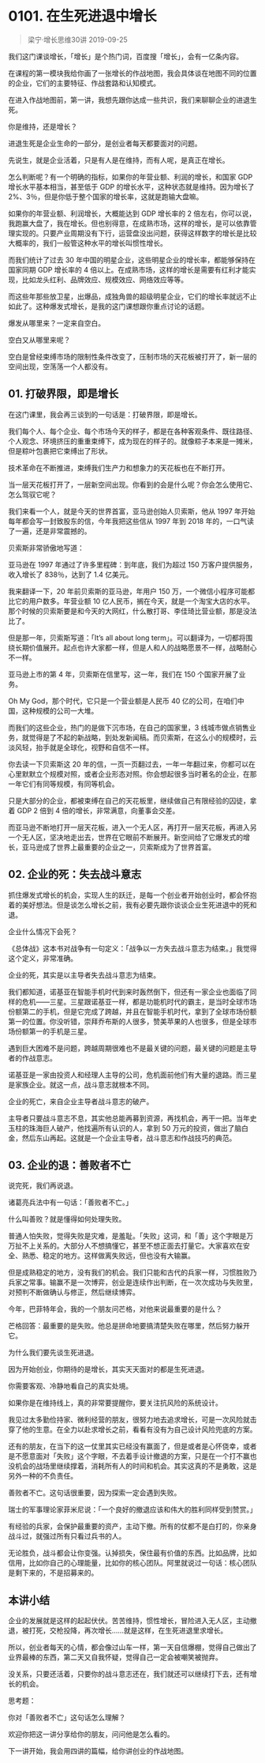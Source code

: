 # 0101. 在生死进退中增长
> 梁宁·增长思维30讲
2019-09-25

我们这门课谈增长，「增长」是个热门词，百度搜「增长」，会有一亿条内容。

在课程的第一模块我给你画了一张增长的作战地图，我会具体谈在地图不同的位置的企业，它们的主要特征、作战套路和认知模式。

在进入作战地图前，第一讲，我想先跟你达成一些共识，我们来聊聊企业的进退生死。

你是维持，还是增长？

进退生死是企业生命的一部分，是创业者每天都要面对的问题。

先说生，就是企业活着，只是有人是在维持，而有人呢，是真正在增长。

怎么判断呢？有一个明确的指标，如果你的年营业额、利润的增长，和国家 GDP 增长水平基本相当，甚至低于 GDP 的增长水平，这种状态就是维持。因为增长了 2%、3％，但是你低于整个国家的增长率，这就是跑输大盘嘛。

如果你的年营业额、利润增长，大概能达到 GDP 增长率的 2 倍左右，你可以说，我跑赢大盘了，我在增长。但也别得意，在成熟市场，这样的增长，是可以依靠管理实现的。只要产业周期没有下行，运营盘没出问题，获得这样数字的增长是比较大概率的，我们一般管这种水平的增长叫惯性增长。

而我们统计了过去 30 年中国的明星企业，这些明星企业的增长率，都能够保持在国家同期 GDP 增长率的 4 倍以上。在成熟市场，这样的增长是需要有红利才能实现，比如龙头红利、品牌效应、规模效应、网络效应等等。

而这些年那些放卫星，出爆品，成独角兽的超级明星企业，它们的增长率就远不止如此了。这种爆发式增长，是我的这门课想跟你重点讨论的话题。

爆发从哪里来？一定来自空白。

空白又从哪里来呢？

空白是曾经束缚市场的限制性条件改变了，压制市场的天花板被打开了，新一层的空间出现，空荡荡一个人都没有。

## 01. 打破界限，即是增长

在这门课里，我会再三谈到的一句话是：打破界限，即是增长。

我们每个人、每个企业、每个市场今天的样子，都是在各种客观条件、既往路径、个人观念、环境挤压的重重束缚下，成为现在的样子的。就像粽子本来是一摊米，但是粽叶包裹把它束缚出了形状。

技术革命在不断推进，束缚我们生产力和想象力的天花板也在不断打开。

当一层天花板打开了，一层新空间出现。你看到的会是什么呢？你会怎么使用它、怎么驾驭它呢？

我们来看一个人，就是今天的世界首富，亚马逊创始人贝索斯，他从 1997 年开始每年都会写一封致股东的信，今年我把这些信从 1997 年到 2018 年的，一口气读了一遍，还是非常震撼的。

贝索斯非常骄傲地写道：

亚马逊在 1997 年通过了许多里程碑：到年底，我们为超过 150 万客户提供服务，收入增长了 838％，达到了 1.4 亿美元。

我来翻译一下，20 年前贝索斯的亚马逊，年用户 150 万，一个微信小程序可能都比它的用户数多。年营业额 10 亿人民币，搁在今天，就是一个淘宝大店的水平。那个时候的贝索斯要是和今天的大网红，什么散打哥、李佳琦比营业额，那是没法比了。

但是那一年，贝索斯写道：「It’s all about long term」。可以翻译为，一切都将围绕长期价值展开。起点也许大家都一样，但是人和人的战略愿景不一样，战略耐心不一样。

亚马逊上市的第 4 年，贝索斯在信里写，这一年，我们在 150 个国家开展了业务。

Oh My God，那个时代，它只是一个营业额是人民币 40 亿的公司，在咱们中国，这种规模的公司一大堆。

而我们的这些企业，热门的是做下沉市场，在自己的国家里，3 线城市做点销售业务，就觉得是了不起的新战略，到处发新闻稿。而贝索斯，在这么小的规模时，云淡风轻，抬手就是全球化，视野和自信不一样。

你去读一下贝索斯这 20 年的信，一页一页翻过去，一年一年翻过来，你都可以在心里默默立个规模对照，或者企业形态对照。你会想起很多当时著名的企业，在那一年它们有同等规模，有同等机会。

只是大部分的企业，都被束缚在自己的天花板里，继续做自己有限经验的囚徒，拿着 GDP 2 倍到 4 倍的增长，非常满意，向董事会交差。

而亚马逊不断地打开一层天花板，进入一个无人区，再打开一层天花板，再进入另一个无人区，坚决地走出去，世界在它眼前不断展开。新空间给了它爆发式的增长，亚马逊成了世界上最重要的企业之一，贝索斯成为了世界首富。

## 02. 企业的死：失去战斗意志

抓住爆发式增长的机会，实现人生的跃迁，是每一个创业者开始创业时，都会怀抱着的美好想法。但是谈怎么增长之前，我有必要先跟你谈谈企业生死进退中的死和退。

企业什么情况下会死？

《总体战》这本书对战争有一句定义：「战争以一方失去战斗意志为结束。」我觉得这个定义，非常准确。

企业的死，其实是以主导者失去战斗意志为结束。

我们都知道，诺基亚在智能手机时代到来时轰然倒下，但还有一家企业也面临了同样的危机——三星。三星跟诺基亚一样，都是功能机时代的霸主，是当时全球市场份额第二的手机，但是它完成了跨越，并且在智能手机时代，拿到了全球市场份额第一的位置。你没听错，崇拜乔布斯的人很多，赞美苹果的人也很多，但是全球市场份额第一的手机是三星。

遇到巨大困难不是问题，跨越周期很难也不是最关键的问题，最关键的问题是主导者的作战意志。

诺基亚是一家由投资人和经理人主导的公司，危机面前他们有大量的退路。而三星是家族企业。就这一点，战斗意志就根本不同。

企业的死亡，来自企业主导者战斗意志的破产。

主导者只要战斗意志不息，其实他总能再募到资源，再找机会，再干一把。当年史玉柱的珠海巨人破产，他找遍所有认识的人，拿到 50 万元的投资，做出了脑白金，然后东山再起。这就是一个企业主导者，战斗意志和作战技巧的典范。

## 03. 企业的退：善败者不亡

说完死，我们再说退。

诸葛亮兵法中有一句话：「善败者不亡。」

什么叫善败？就是懂得如何处理失败。

普通人怕失败，觉得失败是灾难，是羞耻。「失败」这词，和「善」这个字眼是万万扯不上关系的。大部分人不想搞懂它，甚至不想正面去打量它。大家喜欢在安全、熟悉、稳定的地方。这样做离失败远，但也没有大输赢。

但是成熟稳定的地方，没有我们的机会。我们只能和古代的兵家一样，习惯胜败乃兵家之常事。输赢不是一次博弈，创业是连续作出判断，在一次次成功与失败里，对预判不断做确认与修正，然后继续博弈。

今年，巴菲特年会，我的一个朋友问芒格，对他来说最重要的是什么？

芒格回答：最重要的是失败。他总是拼命地要搞清楚失败在哪里，然后努力躲开它。

为什么我们要先谈生死进退。

因为开始创业，你期待的是增长，其实天天面对的都是生死进退。

你需要客观、冷静地看自己的真实处境。

如果你是在维持线上，真的非常要提醒你，要关注抗风险的系统设计。

我见过太多勤俭持家、微利经营的朋友，很努力地去追求增长，可是一次风险就击穿了他的生意。在全力以赴求增长之前，看看有没有为自己设计风险兜底的方案。

还有的朋友，在当下的这一仗里其实已经没有赢面了，但是或者是心怀侥幸，或者是不愿意面对「失败」这个字眼，不去着手设计撤退的方案，只是在一个打不赢也没机会的战场里继续撑着，消耗所有人的时间和机会。其实这真的不是勇敢，这是另外一种的不负责任。

善败者不亡。这句话很重要，因为探索一定会遇到失败。

瑞士的军事理论家菲米尼说：「一个良好的撤退应该和伟大的胜利同样受到赞赏。」

有经验的兵家，会保护最重要的资产，主动下撤。所有的仗都不是白打的，你亲身战斗过，就强过所有只看过兵书的人。

无论胜负，战斗都会让你变强。认掉损失，保住最有价值的东西。比如品牌，比如信用，比如你自己的心理能量，比如你的核心团队。阿里就说过一句话：核心团队是剩下来的，不是招募来的。

## 本讲小结

企业的发展就是这样的起起伏伏。苦苦维持，惯性增长，冒险进入无人区，主动撤退，被打死，交枪投降，再次增长……就是这样，在生死进退里求增长。

所以，创业者每天的心情，都会像过山车一样，第一天自信爆棚，觉得自己做出了业界最棒的东西，第二天又自我怀疑，觉得自己一定会被嘲笑被抛弃。

没关系，只要还活着，只要你的战斗意志还在，我们就还可以继续打下去，还有增长的机会。

思考题：

你对「善败者不亡」这句话怎么理解？

欢迎你把这一讲分享给你的朋友，问问他是怎么看的。

下一讲开始，我会用四讲的篇幅，给你讲创业的作战地图。

